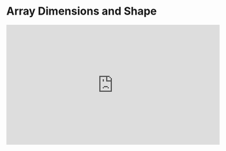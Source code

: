 # Array Dimensions and Shape

<iframe width="560" height="315" src="https://www.youtube.com/embed/ElkJgkswraw" title="YouTube video player" frameborder="0" allow="accelerometer; autoplay; clipboard-write; encrypted-media; gyroscope; picture-in-picture" allowfullscreen></iframe>